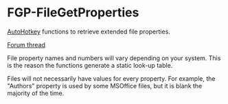 # FGP-FileGetProperties
[AutoHotkey](https://autohotkey.com/) functions to retrieve extended file properties.

[Forum thread](https://autohotkey.com/boards/viewtopic.php?f=6&t=3806)

File property names and numbers will vary depending on your system. This is the reason the functions generate a static look-up table.

Files will not necessarily have values for every property. For example, the "Authors" property is used by some MSOffice files, but it is blank the majority of the time.
